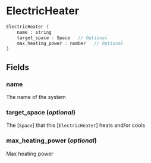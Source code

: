 # ElectricHeater



```rs
ElectricHeater {
	name : string
	target_space : Space   // Optional
	max_heating_power : number   // Optional
}
```

## Fields



### name

  The name of the system




### target_space  (*optional*)

  The [`Space`] that this [`ElectricHeater`] heats and/or
  cools




### max_heating_power  (*optional*)

  Max heating power




